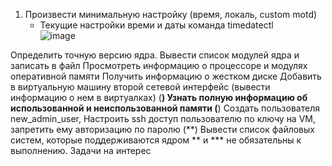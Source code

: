 1. Произвести минимальную настройку (время, локаль, custom motd)  
   - Текущие настройки времи и даты команда timedatectl  
![image](https://github.com/tms-dos21-onl/sergey-novik/assets/77771829/bea3d8fd-82c6-43b1-9eae-5bc4e6f99928)






Определить точную версию ядра.
Вывести список модулей ядра и записать в файл
Просмотреть информацию о процессоре и модулях оперативной памяти
Получить информацию о жестком диске
Добавить в виртуальную машину второй сетевой интерфейс (вывести информацию о нем в виртуалках)
(**) Узнать полную информацию об использованной и неиспользованной памяти
(**) Создать пользователя new_admin_user, Настроить ssh доступ пользователю по ключу на VM, запретить ему авторизацию по паролю
(**) Вывести список файловых систем, которые поддерживаются ядром
** и *** не обязательны к выполнению. Задачи на интерес
